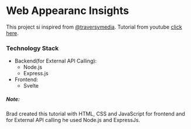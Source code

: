 # Web Appearanc Insights
This project si inspired from <a href="https://github.com/bradtraversy">@traversymedia</a>. Tutorial from youtube <a href="https://www.youtube.com/watch?v=MO4vEAu3hKE">click here</a>.

### Technology Stack 
- Backend(for External API Calling): 
    - Node.js
    - Express.js
- Frontend:
    - Svelte

##### Note: 
Brad created this tutorial with HTML, CSS and JavaScript for frontend and for External API calling he used Node.js and ExpressJs.